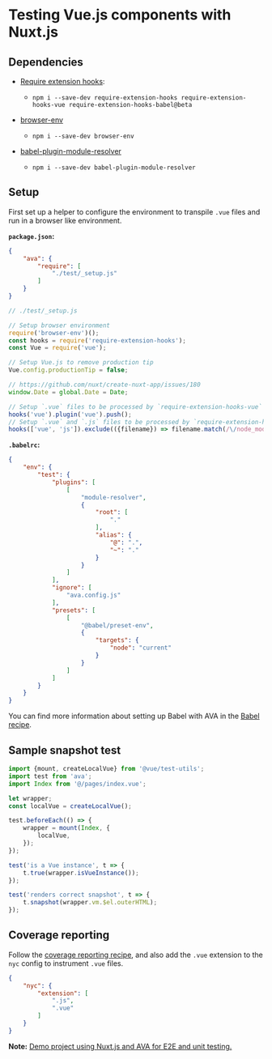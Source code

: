# Testing Vue.js components with Nuxt.js

## Dependencies

- [Require extension hooks](https://github.com/jackmellis/require-extension-hooks):
	- `npm i --save-dev require-extension-hooks require-extension-hooks-vue require-extension-hooks-babel@beta`

- [browser-env](browser-testing.md)
	- `npm i --save-dev browser-env`

- [babel-plugin-module-resolver](https://github.com/tleunen/babel-plugin-module-resolver#readme)
	- `npm i --save-dev babel-plugin-module-resolver`

## Setup

First set up a helper to configure the environment to transpile `.vue` files and run in a browser like environment.

**`package.json`:**

```json
{
	"ava": {
		"require": [
			"./test/_setup.js"
		]
	}
}
```

```js
// ./test/_setup.js

// Setup browser environment
require('browser-env')();
const hooks = require('require-extension-hooks');
const Vue = require('vue');

// Setup Vue.js to remove production tip
Vue.config.productionTip = false;

// https://github.com/nuxt/create-nuxt-app/issues/180
window.Date = global.Date = Date;

// Setup `.vue` files to be processed by `require-extension-hooks-vue`
hooks('vue').plugin('vue').push();
// Setup `.vue` and `.js` files to be processed by `require-extension-hooks-babel`
hooks(['vue', 'js']).exclude(({filename}) => filename.match(/\/node_modules\//)).plugin('babel').push();
```

**`.babelrc`:**
```json
{
	"env": {
		"test": {
			"plugins": [
				[
					"module-resolver",
					{
						"root": [
							"."
						],
						"alias": {
							"@": ".",
							"~": "."
						}
					}
				]
			],
			"ignore": [
				"ava.config.js"
			],
			"presets": [
				[
					"@babel/preset-env",
					{
						"targets": {
							"node": "current"
						}
					}
				]
			]
		}
	}
}
```

You can find more information about setting up Babel with AVA in the [Babel recipe](babel.md).

## Sample snapshot test

```js
import {mount, createLocalVue} from '@vue/test-utils';
import test from 'ava';
import Index from '@/pages/index.vue';

let wrapper;
const localVue = createLocalVue();

test.beforeEach(() => {
	wrapper = mount(Index, {
		localVue,
	});
});

test('is a Vue instance', t => {
	t.true(wrapper.isVueInstance());
});

test('renders correct snapshot', t => {
	t.snapshot(wrapper.vm.$el.outerHTML);
});
```

## Coverage reporting

Follow the [coverage reporting recipe](code-coverage.md), and also add the `.vue` extension to the `nyc` config to instrument `.vue` files.

```json
{
	"nyc": {
		"extension": [
			".js",
			".vue"
		]
	}
}
```

**Note:** [Demo project using Nuxt.js and AVA for E2E and unit testing.](https://github.com/vinayakkulkarni/nuxt-ava-e2e-unit-testing)
